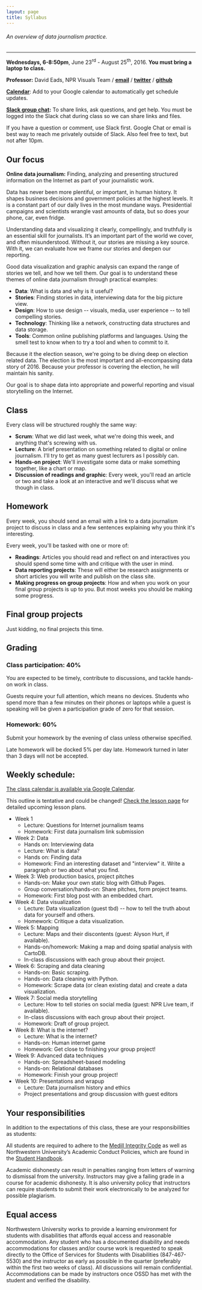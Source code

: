 ```yaml
---
layout: page
title: Syllabus
---
```


###### An overview of data journalism practice.

---

**Wednesdays, 6-8:50pm**, June 23<sup>rd</sup> - August 25<sup>th</sup>, 2016. **You must bring a laptop to class.**

**Professor:** David Eads, NPR Visuals Team / **[email](mailto:davideads@gmail.com)** / **[twitter](https://twitter.com/eads)** / **[github](https://github.com/eads)**

**[Calendar](https://calendar.google.com/calendar/embed?src=u829j0kq4i66s97t8sfrcdj7oc%40group.calendar.google.com&ctz=America/New_York&mode=AGENDA)**: Add to your Google calendar to automatically get schedule updates.

**[Slack group chat](https://nwudigitalframeworks.slack.com/):** To share links, ask questions, and get help. You must be logged into the Slack chat during class so we can share links and files.

If you have a question or comment, use Slack first. Google Chat or email is best way to reach me privately outside of Slack. Also feel free to text, but not after 10pm.


## Our focus

**Online data journalism:** Finding, analyzing and presenting structured information on the Internet as part of your journalistic work.

Data has never been more plentiful, or important, in human history. It shapes business decisions and government policies at the highest levels. It is a constant part of our daily lives in the most mundane ways. Presidential campaigns and scientists wrangle vast amounts of data, but so does your phone, car, even fridge.

Understanding data and visualizing it clearly, compellingly, and truthfully is an essential skill for journalists. It’s an important part of the world we cover, and often misunderstood. Without it, our stories are missing a key source. With it, we can evaluate how we frame our stories and deepen our reporting.

Good data visualization and graphic analysis can expand the range of stories we tell, and how we tell them. Our goal is to understand these themes of online data journalism through practical examples:

* **Data**: What is data and why is it useful?
* **Stories**: Finding stories in data, interviewing data for the big picture view.
* **Design**: How to use design -- visuals, media, user experience -- to tell compelling stories. 
* **Technology**: Thinking like a network, constructing data structures and data storage.
* **Tools**: Common online publishing platforms and languages. Using the smell test to know when to try a tool and when to commit to it.

Because it the election season, we're going to be diving deep on election related data. The election is the most important and all-encompassing data story of 2016. Because your professor is covering the election, he will maintain his sanity.

Our goal is to shape data into appropriate and powerful reporting and visual storytelling on the Internet.

## Class

Every class will be structured roughly the same way:

* **Scrum**: What we did last week, what we're doing this week, and anything that's screwing with us.
* **Lecture**: A brief presentation on something related to digital or online journalism. I'll try to get as many guest lecturers as I possibly can. 
* **Hands-on project**: We'll investigate some data or make something together, like a chart or map.
* **Discussion of readings and graphic**: Every week, you'll read an article or two and take a look at an interactive and we'll discuss what we though in class. 

## Homework

Every week, you should send an email with a link to a data journalism project to discuss in class and a few sentences explaining why you think it's interesting.

Every week, you'll be tasked with one or more of:

* **Readings**: Articles you should read and reflect on and interactives you should spend some time with and critique with the user in mind. 
* **Data reporting projects**: These will either be research assignments or short articles you will write and publish on the class site.
* **Making progress on group projects**: How and when you work on your final group projects is up to you. But most weeks you should be making some progress.

## Final group projects

Just kidding, no final projects this time.

## Grading

### Class participation: 40%

You are expected to be timely, contribute to discussions, and tackle hands-on work in class.

Guests require your full attention, which means no devices. Students who spend more than a few minutes on their phones or laptops while a guest is speaking will be given a participation grade of zero for that session.

### Homework: 60%

Submit your homework by the evening of class unless otherwise specified. 

Late homework will be docked 5% per day late. Homework turned in later than 3 days will not be accepted.

## Weekly schedule:

[The class calendar is available via Google Calendar](https://calendar.google.com/calendar/embed?src=2dk0ef0ju0pgm89p25cnaflsvk%40group.calendar.google.com&ctz=America/New_York&mode=AGENDA).

This outline is tentative and could be changed! [Check the lesson page](http://digitalframeworks.ghost.io/tag/lessons/) for detailed upcoming lesson plans.

* Week 1
  * Lecture: Questions for Internet journalism teams
  * Homework: First data journalism link submission
* Week 2: Data
  * Hands on: Interviewing data
  * Lecture: What is data?
  * Hands on: Finding data
  * Homework: Find an interesting dataset and "interview" it. Write a paragraph or two about what you find.
* Week 3: Web production basics, project pitches
  * Hands-on: Make your own static blog with Github Pages.
  * Group conversation/hands-on: Share pitches, form project teams.
  * Homework: First blog post with an embedded chart.
* Week 4: Data visualization
  * Lecture: Data visualization (guest tbd) -- how to tell the truth about data for yourself and others.
  * Homework: Critique a data visualization.
* Week 5: Mapping
  * Lecture: Maps and their discontents (guest: Alyson Hurt, if available).
  * Hands-on/homework: Making a map and doing spatial analysis with CartoDB.
  * In-class discussions with each group about their project.
* Week 6: Scraping and data cleaning
  * Hands-on: Basic scraping.
  * Hands-on: Data cleaning with Python.
  * Homework: Scrape data (or clean existing data) and create a data visualization.
* Week 7: Social media storytelling
  * Lecture: How to tell stories on social media (guest: NPR Live team, if available).
  * In-class discussions with each group about their project.
  * Homework: Draft of group project.
* Week 8: What is the internet?
  * Lecture: What is the internet?
  * Hands-on: Human internet game
  * Homework: Get close to finishing your group project!
* Week 9: Advanced data techniques
  * Hands-on: Spreadsheet-based modeling
  * Hands-on: Relational databases
  * Homework: Finish your group project!
* Week 10: Presentations and wrapup
  * Lecture: Data journalism history and ethics
  * Project presentations and group discussion with guest editors

## Your responsibilities

In addition to the expectations of this class, these are your responsibilities as students:

All students are required to adhere to the [Medill Integrity Code](http://www.medill.northwestern.edu/student-life/academic-integrity-policy/) as well as Northwestern University’s Academic Conduct Policies, which are found in the [Student Handbook](http://www.northwestern.edu/studentaffairs/publications/media/pdfs/handbook.pdf).

Academic dishonesty can result in penalties ranging from letters of warning to dismissal from the university. Instructors may give a failing grade in a course for academic dishonesty. It is also university policy that instructors can require students to submit their work electronically to be analyzed for possible plagiarism.

## Equal access

Northwestern University works to provide a learning environment for students with disabilities that affords equal access and reasonable accommodation. Any student who has a documented disability and needs accommodations for classes and/or course work is requested to speak directly to the Office of Services for Students with Disabilities (847-467-5530) and the instructor as early as possible in the quarter (preferably within the first two weeks of class). All discussions will remain confidential. Accommodations can be made by instructors once OSSD has met with the student and verified the disability.
